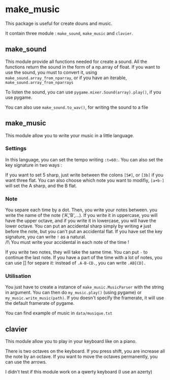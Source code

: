make_music
=========


This package is useful for create douns and music.

It contain three module : `make_sound`, `make_music` and `clavier`.


make_sound
----------

This module provide all functions needed for create a sound. All the functions return the sound in the form of a np.array of float.
If you want to use the sound, you must to convert it, using `make_sound.array_from_nparray`,
or if you have an iterable, `make_sound.array_from_nparrays`

To listen the sound, you can use `pygame.mixer.Sound(array).play()`, if you use pygame.

You can also use `make_sound.to_wav()`, for writing the sound to a file


make_music
----------

This module allow you to write your music in a little language.

### Settings

In this language, you can set the tempo writing `:t=60:`.
You can also set the key signature in two ways : 

If you want to set 5 sharp, just write between the colons `[5#]`, or `[3b]` if you want three flat.
You can also choose which note you want to modifiy, `[a+b-]` will set the A sharp, and the B flat.

### Note

You separe each time by a dot.
Then, you write your notes between.
you write the name of the note ('A','B',...).
If you write it in uppercase, you will have the upper octave, and if you write it in lowercase, you will have the lower octave.
You can put an accidental sharp simply by writing `#` just before the note, but you can't put an accidental flat.
If you have set the key signature, you can write  `!` as a natural.  
/!\\ You must write your accidental in each note of the time !

If you write two notes, they will take the same time.
You can put `-` to continue the last note. If you have a part of the time with a lot of notes, you can use [] for separe it:
instead of `.A-B-CD.`, you can write `.AB[CD].`

### Utilisation

You just have to create a instance of `make_music.MusicParser` with the string in argument. You can then do `my_music.play()` (using pygame)
or `my_music.write_music(path)`. If you doesn't specify the framerate, it will use the default framerate of pygame.

You can find example of music in `data/musique.txt`

clavier
----

This module allow you to play in your keyboard like on a piano.

There is two octaves on the keyboard. If you press shift, you are increase all the note by an octave.
If you want to move the octaves permanently, you can use the arrows.

I didn't test if this module work on a qwerty keyboard (I use an azerty)
